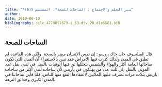 ```yaml
---
title: "*سير العلم والاجتماع : الساحات للصحة*. المقتبس 5(6)"
author: 
date: 1910-06-10
bibliography: oclc_4770057679-i_53-div_28.d1e6581.bib
---
```




##  الساحات للصحة 


 قال الفيلسوف  جان جاك  روسو  : إن نفس الإنسان مضر بالصحة. ولكن هذه القاعدة لم تطبق في المدن ولذلك كثرت فيها الأمراض فقد تبين بالاستقراء أن المدن التي تكون ساحاتها العامة أكثر والهواء والشمس يتخللها تق فيها الوفيات بالسل في لندن يقل عدد الموتى بالسل إلى  ثلث  عدد من يهلكون في باريس لأن ساحات لندن أكبر من ساحات باريس بثلاث مرات تصرف عليها الملايين لاعتقادها النفع منها للناس. قلنا فأين ساحاتنا في المدن الكبرى وحدائق النزهة. 

